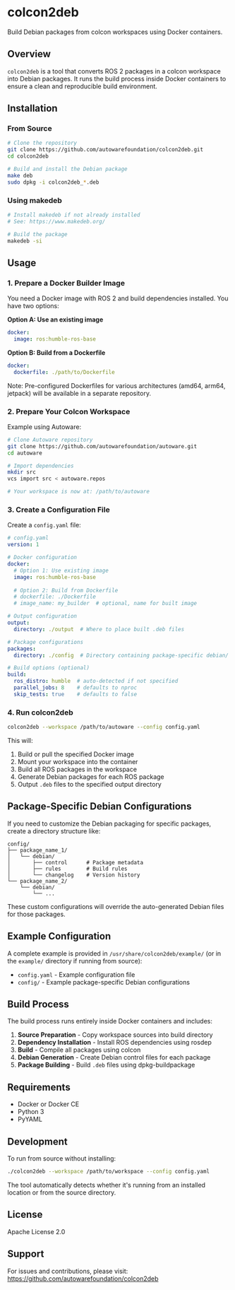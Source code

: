 # colcon2deb

Build Debian packages from colcon workspaces using Docker containers.

## Overview

`colcon2deb` is a tool that converts ROS 2 packages in a colcon workspace into Debian packages. It runs the build process inside Docker containers to ensure a clean and reproducible build environment.

## Installation

### From Source

```bash
# Clone the repository
git clone https://github.com/autowarefoundation/colcon2deb.git
cd colcon2deb

# Build and install the Debian package
make deb
sudo dpkg -i colcon2deb_*.deb
```

### Using makedeb

```bash
# Install makedeb if not already installed
# See: https://www.makedeb.org/

# Build the package
makedeb -si
```

## Usage

### 1. Prepare a Docker Builder Image

You need a Docker image with ROS 2 and build dependencies installed. You have two options:

**Option A: Use an existing image**
```yaml
docker:
  image: ros:humble-ros-base
```

**Option B: Build from a Dockerfile**
```yaml
docker:
  dockerfile: ./path/to/Dockerfile
```

Note: Pre-configured Dockerfiles for various architectures (amd64, arm64, jetpack) will be available in a separate repository.

### 2. Prepare Your Colcon Workspace

Example using Autoware:

```bash
# Clone Autoware repository
git clone https://github.com/autowarefoundation/autoware.git
cd autoware

# Import dependencies
mkdir src
vcs import src < autoware.repos

# Your workspace is now at: /path/to/autoware
```

### 3. Create a Configuration File

Create a `config.yaml` file:

```yaml
# config.yaml
version: 1

# Docker configuration
docker:
  # Option 1: Use existing image
  image: ros:humble-ros-base
  
  # Option 2: Build from Dockerfile
  # dockerfile: ./Dockerfile
  # image_name: my_builder  # optional, name for built image

# Output configuration
output:
  directory: ./output  # Where to place built .deb files

# Package configurations
packages:
  directory: ./config  # Directory containing package-specific debian/ folders

# Build options (optional)
build:
  ros_distro: humble  # auto-detected if not specified
  parallel_jobs: 8    # defaults to nproc
  skip_tests: true    # defaults to false
```

### 4. Run colcon2deb

```bash
colcon2deb --workspace /path/to/autoware --config config.yaml
```

This will:
1. Build or pull the specified Docker image
2. Mount your workspace into the container
3. Build all ROS packages in the workspace
4. Generate Debian packages for each ROS package
5. Output `.deb` files to the specified output directory

## Package-Specific Debian Configurations

If you need to customize the Debian packaging for specific packages, create a directory structure like:

```
config/
├── package_name_1/
│   └── debian/
│       ├── control      # Package metadata
│       ├── rules        # Build rules
│       └── changelog    # Version history
└── package_name_2/
    └── debian/
        └── ...
```

These custom configurations will override the auto-generated Debian files for those packages.

## Example Configuration

A complete example is provided in `/usr/share/colcon2deb/example/` (or in the `example/` directory if running from source):

- `config.yaml` - Example configuration file
- `config/` - Example package-specific Debian configurations

## Build Process

The build process runs entirely inside Docker containers and includes:

1. **Source Preparation** - Copy workspace sources into build directory
2. **Dependency Installation** - Install ROS dependencies using rosdep
3. **Build** - Compile all packages using colcon
4. **Debian Generation** - Create Debian control files for each package
5. **Package Building** - Build `.deb` files using dpkg-buildpackage

## Requirements

- Docker or Docker CE
- Python 3
- PyYAML

## Development

To run from source without installing:

```bash
./colcon2deb --workspace /path/to/workspace --config config.yaml
```

The tool automatically detects whether it's running from an installed location or from the source directory.

## License

Apache License 2.0

## Support

For issues and contributions, please visit: https://github.com/autowarefoundation/colcon2deb